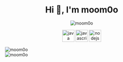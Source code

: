<h1 align="center">Hi 👋, I'm moom0o</h1>
<p align="center"> <img src="https://komarev.com/ghpvc/?username=moom0o" alt="moom0o" /> </p>

<p align="center"> <img src="https://devicons.github.io/devicon/devicon.git/icons/java/java-original-wordmark.svg" alt="java" width="40" height="40"/> <img src="https://devicons.github.io/devicon/devicon.git/icons/javascript/javascript-original.svg" alt="javascript" width="40" height="40"/> <img src="https://devicons.github.io/devicon/devicon.git/icons/nodejs/nodejs-original-wordmark.svg" alt="nodejs" width="40" height="40"/></p>

<img align="center" src="https://github-readme-stats.vercel.app/api/top-langs/?username=moom0o&layout=compact&hide=html" alt="moom0o" />
<br>

<img align="center" src="https://github-readme-stats.vercel.app/api?username=moom0o&show_icons=true" alt="moom0o" />

